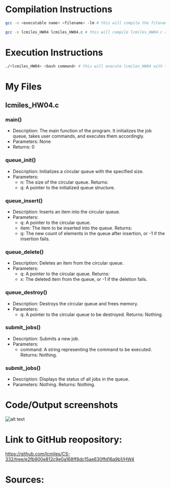 # Compilation Instructions

```bash
gcc -o <executable name> <filename> -lm # this will compile the filename and return an executable with the executable name

gcc -o lcmiles_HW04 lcmiles_HW04.c # this will compile lcmiles_HW04.c and output an executable called lcmiles_HW04
```

# Execution Instructions

```bash
./<lcmiles_HW04> <bash command> # this will execute lcmiles_HW04 with the provided bash command
```

# My Files

## lcmiles_HW04.c

### main()

* Description: The main function of the program. It initializes the job queue, takes user commands, and executes them accordingly.
* Parameters: None
* Returns: 0

### queue_init()
* Description: Initializes a circular queue with the specified size.
* Parameters:
    * n: The size of the circular queue.
Returns: 
    * q: A pointer to the initialized queue structure.

### queue_insert()
* Description: Inserts an item into the circular queue.
* Parameters:
    * q: A pointer to the circular queue.
    * item: The item to be inserted into the queue.
Returns: 
    * q: The new count of elements in the queue after insertion, or -1 if the insertion fails.

### queue_delete()
* Description: Deletes an item from the circular queue.
* Parameters:
    * q: A pointer to the circular queue.
Returns: 
    * x: The deleted item from the queue, or -1 if the deletion fails.

### queue_destroy()
* Description: Destroys the circular queue and frees memory.
* Parameters:
    * q: A pointer to the circular queue to be destroyed.
Returns: Nothing.

### submit_jobs()
* Description: Submits a new job.
* Parameters:
    * command: A string representing the command to be executed.
Returns: Nothing.

### submit_jobs()
* Description: Displays the status of all jobs in the queue.
* Parameters: Nothing.
Returns: Nothing.

# Code/Output screenshots

![alt text]()

# Link to GitHub reopository:

https://github.com/lcmiles/CS-332/tree/e2fb900e812c9e0a168ff8dc15ae630ffd16a9b1/HW4

# Sources:

[^1]: 